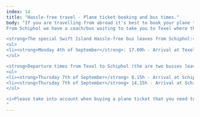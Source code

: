 ```yaml
---
index: 14
title: "Hassle-free travel - Plane ticket booking and bus times."
body: "If you are travelling from abroad it's best to book your plane ticket towards Schiphol Airport (AMS). If you are early you can wait in a lounge we reserved especially for Swift Island attendees and there will be a crew member waiting for you (more details will arrive in your mail after you book a ticket).<br><br>
From Schiphol we have a coach/bus waiting to take you to Texel where the conference is.<br>

<strong>The special Swift Island Hassle-free bus leaves from Schiphol:</strong><br/>
<ul>
<li><strong>Monday 4th of September</strong>: 17.00h - Arrival at Texel 19.30h</li>
</ul>

<strong>Departure times from Texel to Schiphol (the are two busses leaving the island)</strong>: 
<ul>
<li><strong>Thursday 7th of September</strong> 8.15h - Arrival at Schiphol 10.45h</li>
<li><strong>Thursday 7th of September</strong> 14.15h - Arrival at Schiphol 16.45h</li>
</ul>

<i>Please take into account when buying a plane ticket that you need to be on time at Schiphol Airport, calculate at lease two hours for checkout from the Airport. So book your ticket accordingly.</i><br><br>
"
---
```

